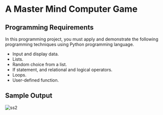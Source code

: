 # A Master Mind Computer Game

## Programming Requirements
In this programming project, you must apply and demonstrate the following programming techniques using Python programming language.
* Input and display data.
* Lists.
* Random choice from a list.
* If statement, and relational and logical operators.
* Loops.
* User-defined function.

## Sample Output
![ss2](https://github.com/ko3151/individual-mastermind-python/assets/93027242/9af98ab7-0e28-457c-ae4e-7d30d041c9e5)
